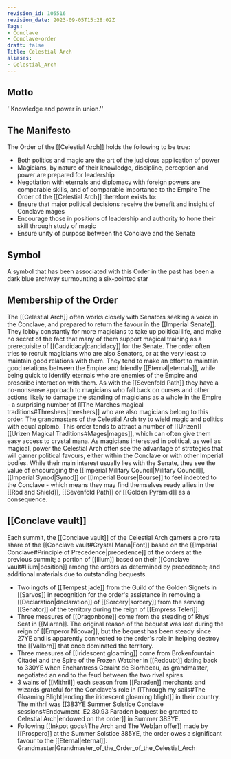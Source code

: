 ```yaml
---
revision_id: 105516
revision_date: 2023-09-05T15:28:02Z
Tags:
- Conclave
- Conclave-order
draft: false
Title: Celestial Arch
aliases:
- Celestial_Arch
---
```

## Motto
''Knowledge and power in union.''
## The Manifesto
The Order of the [[Celestial Arch]] holds the following to be true:
* Both politics and magic are the art of the judicious application of power
* Magicians, by nature of their knowledge, discipline, perception and power are prepared for leadership
* Negotiation with eternals and diplomacy with foreign powers are comparable skills, and of comparable importance to the Empire
The Order of the [[Celestial Arch]] therefore exists to:
* Ensure that major political decisions receive the benefit and insight of Conclave mages
* Encourage those in positions of leadership and authority to hone their skill through study of magic
* Ensure unity of purpose between the Conclave and the Senate
## Symbol
A symbol that has been associated with this Order in the past has been a dark blue archway surmounting a six-pointed star
## Membership of the Order
The [[Celestial Arch]] often works closely with Senators seeking a voice in the Conclave, and prepared to return the favour in the [[Imperial Senate]]. They lobby constantly for more magicians to take up political life, and make no secret of the fact that many of them support magical training as a prerequisite of [[Candidacy|candidacy]] for the Senate. The order often tries to recruit magicians who are also Senators, or at the very least to maintain good relations with them.
They tend to make an effort to maintain good relations between the Empire and friendly [[Eternal|eternals]], while being quick to identify eternals who are enemies of the Empire and proscribe interaction with them. As with the [[Sevenfold Path]] they have a no-nonsense approach to magicians who fall back on curses and other actions likely to damage the standing of magicians as a whole in the Empire - a surprising number of [[The Marches magical traditions#Threshers|threshers]] who are also magicians belong to this order.
The grandmasters of the Celestial Arch try to wield magic and politics with equal aplomb. This order tends to attract a number of [[Urizen]] [[Urizen Magical Traditions#Mages|mages]], which can often give them easy access to crystal mana.
As magicians interested in political, as well as magical, power the Celestial Arch often see the advantage of strategies that will garner political favours, either within the Conclave or with other Imperial bodies. While their main interest usually lies with the Senate, they see the value of encouraging the [[Imperial Military Council|Military Council]], [[Imperial Synod|Synod]] or [[Imperial Bourse|Bourse]] to feel indebted to the Conclave - which means they may find themselves ready allies in the [[Rod and Shield]], [[Sevenfold Path]] or [[Golden Pyramid]] as a consequence.
## [[Conclave vault]]
Each summit, the [[Conclave vault]] of the Celestial Arch garners a pro rata share of the [[Conclave vault#Crystal Mana|Font]] based on the [[Imperial Conclave#Principle of Precedence|precedence]] of the orders at the previous summit; a portion of [[Ilium]] based on their [[Conclave vault#Ilium|position]] among the orders as determined by precedence; and additional materials due to outstanding bequests.
* Two ingots of [[Tempest jade]] from the Guild of the Golden Signets in [[Sarvos]] in recognition for the order's assistance in removing a [[Declaration|declaration]] of [[Sorcery|sorcery]] from the serving [[Senator]] of the territory during the reign of [[Empress Teleri]].
* Three measures of [[Dragonbone]] come from the steading of Rhys' Seat in [[Miaren]]. The original reason of the bequest was lost during the reign of [[Emperor Nicovar]], but the bequest has been steady since 27YE and is apparently connected to the order's role in helping destroy the [[Vallorn]] that once dominated the territory. 
* Three measures of [[Iridescent gloaming]] come from Brokenfountain Citadel and the Spire of the Frozen Watcher in [[Redoubt]] dating back to 330YE when Enchantress Geraint de Blorhbeau, as grandmaster, negotiated an end to the feud between the two rival spires.
* 3 wains of [[Mithril]] each season from [[Faraden]] merchants and wizards grateful for the Conclave's role in [[Through my sails#The Gloaming Blight|ending the iridescent gloaming blight]] in their country. The mithril was [[383YE Summer Solstice Conclave sessions#Endowment .E2.80.93 Faraden bequest be granted to Celestial Arch|endowed on the order]] in Summer 383YE. 
* Following [[Inkpot gods#The Arch and The Web|an offer]] made by [[Prospero]] at the Summer Solstice 385YE, the order owes a significant favour to the [[Eternal|eternal]].
Grandmaster|Grandmaster_of_the_Order_of_the_Celestial_Arch